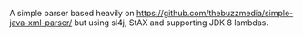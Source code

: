 A simple parser based heavily on https://github.com/thebuzzmedia/simple-java-xml-parser/ but using sl4j, StAX and supporting JDK 8 lambdas.
